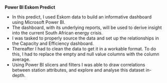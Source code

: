 **Power BI Eskom Predict**
- In this predict, I used Eskom data to build an informative dashboard using Microsoft Power BI.
- The dashboard, with its underlying reports, will be used to derive insight into the current South African energy crisis. 
- I was tasked to properly source the data and set up the relationships in the Capacity and Efficiency dashboard. 
- Thereafter I had to clean the data to get it in a workable format. To do this, I had to replace the empty and null value columns with the column average. 
- Using Power BI slicers and filters I was able to draw correlations between station attributes, and explore and analyse this dataset in-depth.

